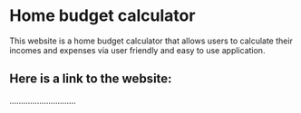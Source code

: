 # Home budget calculator

This website is a home budget calculator that allows users to calculate their incomes and expenses via user friendly and easy to use application.

## Here is a link to the website:

.............................

